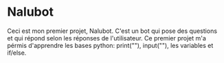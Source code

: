 # Nalubot
Ceci est mon premier projet, Nalubot. C'est un bot qui pose des questions et qui répond selon les réponses de l'utilisateur. Ce premier projet m'a pérmis d'apprendre les bases python: print(""), input(""), les variables et if/else.
